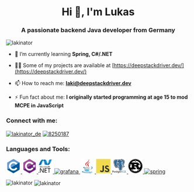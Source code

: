 <h1 align="center">Hi 👋, I'm Lukas</h1>
<h3 align="center">A passionate backend Java developer from Germany</h3>

<p align="left"> <img src="https://komarev.com/ghpvc/?username=lakinator&label=Profile%20views&color=ae00ff&style=flat" alt="lakinator" /> </p>

- 🌱 I’m currently learning **Spring, C#/.NET**

- 👨‍💻 Some of my projects are available at [https://deepstackdriver.dev/](https://deepstackdriver.dev/)

- 📫 How to reach me: **laki@deepstackdriver.dev**

- ⚡ Fun fact about me: **I originally started programming at age 15 to mod MCPE in JavaScript**

<h3 align="left">Connect with me:</h3>
<p align="left">
<a href="https://twitter.com/lakinator_de" target="blank"><img align="center" src="https://raw.githubusercontent.com/rahuldkjain/github-profile-readme-generator/master/src/images/icons/Social/twitter.svg" alt="lakinator_de" height="30" width="40" /></a>
<a href="https://stackoverflow.com/users/8250187" target="blank"><img align="center" src="https://raw.githubusercontent.com/rahuldkjain/github-profile-readme-generator/master/src/images/icons/Social/stack-overflow.svg" alt="8250187" height="30" width="40" /></a>
</p>

<h3 align="left">Languages and Tools:</h3>
<p align="left"> <a href="https://www.cprogramming.com/" target="_blank" rel="noreferrer"> <img src="https://raw.githubusercontent.com/devicons/devicon/master/icons/c/c-original.svg" alt="c" width="40" height="40"/> </a> <a href="https://www.w3schools.com/cs/" target="_blank" rel="noreferrer"> <img src="https://raw.githubusercontent.com/devicons/devicon/master/icons/csharp/csharp-original.svg" alt="csharp" width="40" height="40"/> </a> <a href="https://dotnet.microsoft.com/" target="_blank" rel="noreferrer"> <img src="https://raw.githubusercontent.com/devicons/devicon/master/icons/dot-net/dot-net-original-wordmark.svg" alt="dotnet" width="40" height="40"/> </a> <a href="https://grafana.com" target="_blank" rel="noreferrer"> <img src="https://www.vectorlogo.zone/logos/grafana/grafana-icon.svg" alt="grafana" width="40" height="40"/> </a> <a href="https://www.java.com" target="_blank" rel="noreferrer"> <img src="https://raw.githubusercontent.com/devicons/devicon/master/icons/java/java-original.svg" alt="java" width="40" height="40"/> </a> <a href="https://developer.mozilla.org/en-US/docs/Web/JavaScript" target="_blank" rel="noreferrer"> <img src="https://raw.githubusercontent.com/devicons/devicon/master/icons/javascript/javascript-original.svg" alt="javascript" width="40" height="40"/> </a> <a href="https://www.postgresql.org" target="_blank" rel="noreferrer"> <img src="https://raw.githubusercontent.com/devicons/devicon/master/icons/postgresql/postgresql-original-wordmark.svg" alt="postgresql" width="40" height="40"/> </a> <a href="https://www.rust-lang.org" target="_blank" rel="noreferrer"> <img src="https://raw.githubusercontent.com/devicons/devicon/master/icons/rust/rust-plain.svg" alt="rust" width="40" height="40"/> </a> <a href="https://spring.io/" target="_blank" rel="noreferrer"> <img src="https://www.vectorlogo.zone/logos/springio/springio-icon.svg" alt="spring" width="40" height="40"/> </a> </p>

<p><img align="left" src="https://github-readme-stats.vercel.app/api/top-langs?username=lakinator&show_icons=true&theme=dark&locale=en&layout=compact" alt="lakinator" /></p>

<p>&nbsp;<img align="center" src="https://github-readme-stats.vercel.app/api?username=lakinator&show_icons=true&theme=dark&locale=en" alt="lakinator" /></p>
